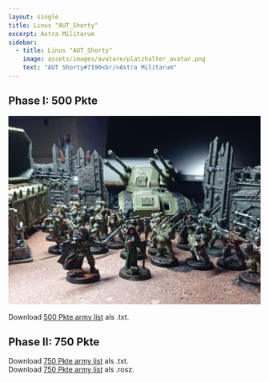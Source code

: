 ```yaml
---
layout: single
title: Linus "AUT_Shorty"
excerpt: Astra Militarum
sidebar: 
  - title: Linus "AUT_Shorty"
    image: assets/images/avatare/platzhalter_avatar.png
    text: "AUT Shorty#7190<br/>Astra Militarum"
---
```

## Phase I: 500 Pkte 

![500 Pkte](../assets/images/500/500_autshorty_1.jpg)

Download <a href="../assets/armylists/500/500_autshorty.txt" download>500 Pkte army list</a> als .txt.

## Phase II: 750 Pkte 

Download <a href="../assets/armylists/750/750_autshorty.txt" download>750 Pkte army list</a> als .txt.  
Download <a href="../assets/armylists/750/750_autshorty.rosz" download>750 Pkte army list</a> als .rosz.

